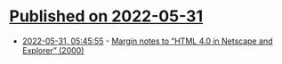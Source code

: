 # [Published on 2022-05-31](index.md)

* [2022-05-31, 05:45:55](https://news.ycombinator.com/item?id=31566455) - [Margin notes to “HTML 4.0 in Netscape and Explorer” (2000)](https://jkorpela.fi/www/4.html)

